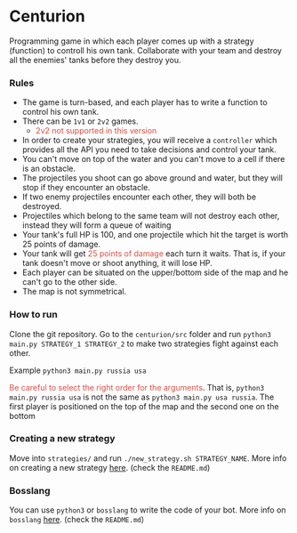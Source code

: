 # Centurion

Programming game in which each player comes up with a strategy (function) to controll his own tank. Collaborate with your team and destroy all the enemies' tanks before they destroy you.

### Rules
* The game is turn-based, and each player has to write a function to control his own tank.
* There can be `1v1` or `2v2` games.
  * <span style='color: #DD4C3F;'>
      2v2 not supported in this version
     </span>
* In order to create your strategies, you will receive a `controller` which provides all the API you need to take decisions and control your tank.
* You can't move on top of the water and you can't move to a cell if there is an obstacle.
* The projectiles you shoot can go above ground and water, but they will stop if they encounter an obstacle.
* If two enemy projectiles encounter each other, they will both be destroyed.
* Projectiles which belong to the same team will not destroy each other, instead they will form a queue of waiting
* Your tank's full HP is 100, and one projectile which hit the target is worth 25 points of damage.
* Your tank will get <span style='color: #DD4C3F;'>25 points of damage</span> each turn it waits. That is, if your tank doesn't move or shoot anything, it will lose HP.
* Each player can be situated on the upper/bottom side of the map and he can't go to the other side. 
* The map is not symmetrical.

### How to run
Clone the git repository. Go to the `centurion/src` folder and run `python3 main.py STRATEGY_1 STRATEGY_2` to make two strategies fight against each other.

Example `python3 main.py russia usa`

<span style='color: #DD4C3F;'>Be careful to select the right order for the arguments</span>. That is, `python3 main.py russia usa` is not the same as `python3 main.py usa russia`. The first player is positioned on the top of the map and the second one on the bottom

### Creating a new strategy
Move into `strategies/` and run `./new_strategy.sh STRATEGY_NAME`. More info on creating a new strategy [here](https://github.com/heracle/centurion/tree/master/strategies). (check the `README.md`)

### Bosslang
You can use `python3` or `bosslang` to write the code of your bot. More info on `bosslang` [here](https://github.com/heracle/centurion/tree/master/src/bosslang). (check the `README.md`)